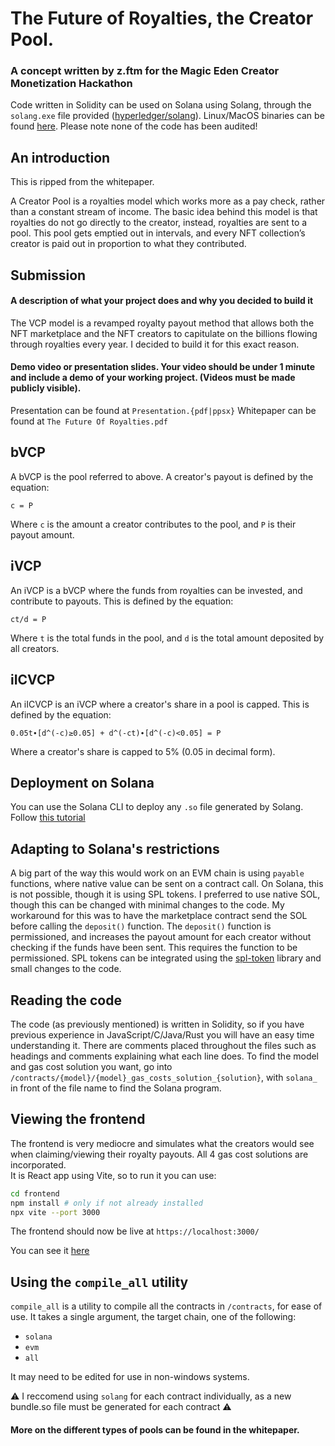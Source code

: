 # The Future of Royalties, the Creator Pool.
### A concept written by z.ftm for the Magic Eden Creator Monetization Hackathon

Code written in Solidity can be used on Solana using Solang, through the `solang.exe` file provided ([hyperledger/solang](https://github.com/hyperledger/solang)). Linux/MacOS binaries can be found [here](https://solang.readthedocs.io/en/latest/installing.html). Please note none of the code has been audited!

## An introduction
This is ripped from the whitepaper.<br>

A Creator Pool is a royalties model which works more as a pay check, rather than a constant stream of income. The basic idea behind this model is that royalties do not go directly to the creator, instead, royalties are sent to a pool. This pool gets emptied out in intervals, and every NFT collection’s creator is paid out in proportion to what they contributed.  

## Submission
#### A description of what your project does and why you decided to build it
The VCP model is a revamped royalty payout method that allows both the NFT marketplace and the NFT creators to capitulate on the billions flowing through royalties every year. I decided to build it for this exact reason.

#### Demo video or presentation slides. Your video should be under 1 minute and include a demo of your working project. (Videos must be made publicly visible).
Presentation can be found at `Presentation.{pdf|ppsx}`
Whitepaper can be found at `The Future Of Royalties.pdf`

## bVCP
A bVCP is the pool referred to above. A creator's payout is defined by the equation:
```
c = P
```
Where `c` is the amount a creator contributes to the pool, and `P` is their payout amount.

## iVCP
An iVCP is a bVCP where the funds from royalties can be invested, and contribute to payouts. This is defined by the equation:
```
ct/d = P
```
Where `t` is the total funds in the pool, and `d` is the total amount deposited by all creators.

## iICVCP
An iICVCP is an iVCP where a creator's share in a pool is capped. This is defined by the equation:
```
0.05t∙[d^(-c)≥0.05] + d^(-ct)∙[d^(-c)<0.05] = P
```
Where a creator's share is capped to 5% (0.05 in decimal form).

## Deployment on Solana
You can use the Solana CLI to deploy any `.so` file generated by Solang. Follow [this tutorial](https://docs.solana.com/cli/deploy-a-program)

## Adapting to Solana's restrictions
A big part of the way this would work on an EVM chain is using `payable` functions, where native value can be sent on a contract call. On Solana, this is not possible, though it is using SPL tokens. I preferred to use native SOL, though this can be changed with minimal changes to the code. My workaround for this was to have the marketplace contract send the SOL before calling the `deposit()` function. The `deposit()` function is permissioned, and increases the payout amount for each creator without checking if the funds have been sent. This requires the function to be permissioned. SPL tokens can be integrated using the [spl-token](https://github.com/hyperledger/solang/blob/main/solana-library/spl_token.sol) library and small changes to the code.

## Reading the code
The code (as previously mentioned) is written in Solidity, so if you have previous experience in JavaScript/C/Java/Rust you will have an easy time understanding it. There are comments placed throughout the files such as headings and comments explaining what each line does. To find the model and gas cost solution you want, go into `/contracts/{model}/{model}_gas_costs_solution_{solution}`, with `solana_` in front of the file name to find the Solana program.

## Viewing the frontend
The frontend is very mediocre and simulates what the creators would see when claiming/viewing their royalty payouts. All 4 gas cost solutions are incorporated.<br>
It is React app using Vite, so to run it you can use:
```sh
cd frontend
npm install # only if not already installed
npx vite --port 3000
```

The frontend should now be live at `https://localhost:3000/`

You can see it [here](https://vested-creator-pools.vercel.app/)

## Using the `compile_all` utility
`compile_all` is a utility to compile all the contracts in `/contracts`, for ease of use. It takes a single argument, the target chain, one of the following:

- `solana`
- `evm`
- `all`

It may need to be edited for use in non-windows systems.

⚠ I reccomend using `solang` for each contract individually, as a new bundle.so file must be generated for each contract ⚠

#### More on the different types of pools can be found in the whitepaper.
